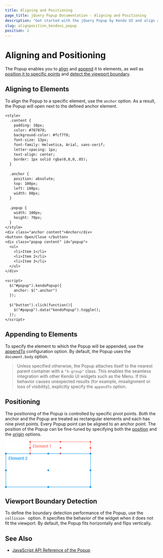 ```yaml
---
title: Aligning and Positioning
page_title: jQuery Popup Documentation - Aligning and Positioning
description: "Get started with the jQuery Popup by Kendo UI and align and position the widget."
slug: alignposition_kendoui_popup
position: 2
---
```


# Aligning and Positioning

The Popup enables you to [align](#aligning-to-elements) and [append](#appending-to-elements) it to elements, as well as [position it to specific points](#positioning) and [detect the viewport boundary](#viewport-boundary-detection).  

## Aligning to Elements

To align the Popup to a specific element, use the `anchor` option. As a result, the Popup will open next to the defined anchor element.

	<style>
      .content {
        padding: 10px;
        color: #787878;
        background-color: #fcf7f8;
        font-size: 13px;
        font-family: Helvetica, Arial, sans-serif;
        letter-spacing: 1px;
        text-align: center;
        border: 1px solid rgba(0,0,0,.05);
      }

      .anchor {
        position: absolute;
        top: 100px;
        left: 100px;
        width: 80px;
      }

      .popup {
        width: 100px;
        height: 70px;
      }
	</style>
    <div class="anchor content">Anchor</div>
	<button> Open/Close </button>
    <div class="popup content" id="popup">
      <ul>
        <li>Item 1</li>
        <li>Item 2</li>
        <li>Item 3</li>
      </ul>
    </div>

    <script>
      $("#popup").kendoPopup({
        anchor: $(".anchor")
      });

      $("button").click(function(){
      	$("#popup").data("kendoPopup").toggle();
      });
    </script>

## Appending to Elements

To specify the element to which the Popup will be appended, use the [appendTo](/api/javascript/ui/popup/configuration/appendto) configuration option. By default, the Popup uses the `document.body` option.

> Unless specified otherwise, the Popup attaches itself to the nearest parent container with a `"k-group"` class. This enables the seamless integration with other Kendo UI widgets such as the Menu. If this behavior causes unexpected results (for example, misalignment or loss of visibility), explicitly specify the `appendTo` option.

## Positioning

The positioning of the Popup is controlled by specific pivot points. Both the anchor and the Popup are treated as rectangular elements and each has nine pivot points. Every Popup point can be aligned to an anchor point. The position of the Popup can be fine-tuned by specifying both the [position](/api/javascript/ui/popup/configuration/position) and the [origin](/api/javascript/ui/popup/configuration/origin) options.

![Kendo UI for jQuery Popup Right Alignment](../../../images/right-align.png)

## Viewport Boundary Detection

To define the boundary detection performance of the Popup, use the `collision ` option. It specifies the behavior of the widget when it does not fit the viewport. By default, the Popup fits horizontally and flips vertically.

## See Also

* [JavaScript API Reference of the Popup](/api/javascript/ui/popup)
